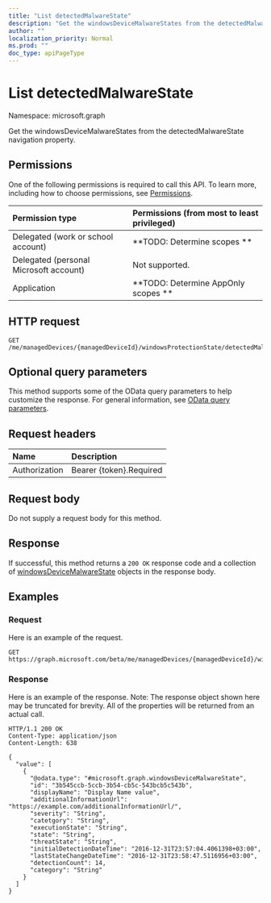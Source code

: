 ```yaml
---
title: "List detectedMalwareState"
description: "Get the windowsDeviceMalwareStates from the detectedMalwareState navigation property."
author: ""
localization_priority: Normal
ms.prod: ""
doc_type: apiPageType
---
```


# List detectedMalwareState

Namespace: microsoft.graph

Get the windowsDeviceMalwareStates from the detectedMalwareState navigation property.

## Permissions
One of the following permissions is required to call this API. To learn more, including how to choose permissions, see [Permissions](/concepts/permissions-reference.md).

|Permission type|Permissions (from most to least privileged)|
|:---|:---|
|Delegated (work or school account)|**TODO: Determine scopes **|
|Delegated (personal Microsoft account)|Not supported.|
|Application|**TODO: Determine AppOnly scopes **|

## HTTP request
<!-- {
  "blockType": "ignored"
}
-->
``` http
GET /me/managedDevices/{managedDeviceId}/windowsProtectionState/detectedMalwareState
```

## Optional query parameters
This method supports some of the OData query parameters to help customize the response. For general information, see [OData query parameters](/graph/query-parameters).

## Request headers
|Name|Description|
|:---|:---|
|Authorization|Bearer {token}.Required|

## Request body
Do not supply a request body for this method.

## Response
If successful, this method returns a `200 OK` response code and a collection of [windowsDeviceMalwareState](../resources/windowsdevicemalwarestate.md) objects in the response body.

## Examples

### Request
Here is an example of the request.
<!-- {
  "blockType": "request",
  "name": "get_windowsdevicemalwarestate"
}
-->
``` http
GET https://graph.microsoft.com/beta/me/managedDevices/{managedDeviceId}/windowsProtectionState/detectedMalwareState
```

### Response
Here is an example of the response. Note: The response object shown here may be truncated for brevity. All of the properties will be returned from an actual call.
<!-- {
  "blockType": "response",
  "truncated": true,
  "@odata.type": "collection(microsoft.graph.windowsdevicemalwarestate)"
}
-->
``` http
HTTP/1.1 200 OK
Content-Type: application/json
Content-Length: 638

{
  "value": [
    {
      "@odata.type": "#microsoft.graph.windowsDeviceMalwareState",
      "id": "3b545ccb-5ccb-3b54-cb5c-543bcb5c543b",
      "displayName": "Display Name value",
      "additionalInformationUrl": "https://example.com/additionalInformationUrl/",
      "severity": "String",
      "catetgory": "String",
      "executionState": "String",
      "state": "String",
      "threatState": "String",
      "initialDetectionDateTime": "2016-12-31T23:57:04.4061398+03:00",
      "lastStateChangeDateTime": "2016-12-31T23:58:47.5116956+03:00",
      "detectionCount": 14,
      "category": "String"
    }
  ]
}
```

